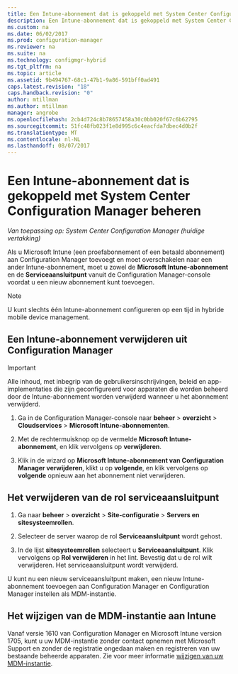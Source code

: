 ```yaml
---
title: Een Intune-abonnement dat is gekoppeld met System Center Configuration Manager beheren | Microsoft Docs
description: Een Intune-abonnement dat is gekoppeld met System Center Configuration Manager beheren.
ms.custom: na
ms.date: 06/02/2017
ms.prod: configuration-manager
ms.reviewer: na
ms.suite: na
ms.technology: configmgr-hybrid
ms.tgt_pltfrm: na
ms.topic: article
ms.assetid: 9b494767-68c1-47b1-9a86-591bff0ad491
caps.latest.revision: "18"
caps.handback.revision: "0"
author: mtillman
ms.author: mtillman
manager: angrobe
ms.openlocfilehash: 2cb4d724c8b78657458a30c0bb020f67c6b62795
ms.sourcegitcommit: 51fc48fb023f1e8d995c6c4eacfda7dbec4d0b2f
ms.translationtype: MT
ms.contentlocale: nl-NL
ms.lasthandoff: 08/07/2017
---
```

# <a name="manage-an-intune-subscription-associated-with-system-center-configuration-manager"></a>Een Intune-abonnement dat is gekoppeld met System Center Configuration Manager beheren

*Van toepassing op: System Center Configuration Manager (huidige vertakking)*

Als u Microsoft Intune (een proefabonnement of een betaald abonnement) aan Configuration Manager toevoegt en moet overschakelen naar een ander Intune-abonnement, moet u zowel de **Microsoft Intune-abonnement** en de **Serviceaansluitpunt** vanuit de Configuration Manager-console voordat u een nieuw abonnement kunt toevoegen.

> [!NOTE]
> U kunt slechts één Intune-abonnement configureren op een tijd in hybride mobile device management.

## <a name="how-to-delete-an-intune-subscription-from-configuration-manager"></a>Een Intune-abonnement verwijderen uit Configuration Manager

> [!IMPORTANT]
>  Alle inhoud, met inbegrip van de gebruikersinschrijvingen, beleid en app-implementaties die zijn geconfigureerd voor apparaten die worden beheerd door de Intune-abonnement worden verwijderd wanneer u het abonnement verwijderd.

1.  Ga in de Configuration Manager-console naar **beheer** > **overzicht** > **Cloudservices** > **Microsoft Intune-abonnementen**.

2.  Met de rechtermuisknop op de vermelde **Microsoft Intune-abonnement**, en klik vervolgens op **verwijderen**.

3.   Klik in de wizard op **Microsoft Intune-abonnement van Configuration Manager verwijderen**, klikt u op **volgende**, en klik vervolgens op **volgende** opnieuw aan het abonnement niet verwijderen.


## <a name="how-to-remove-the-service-connection-point-role"></a>Het verwijderen van de rol serviceaansluitpunt

1.  Ga naar **beheer** > **overzicht** > **Site-configuratie** > **Servers en sitesysteemrollen**.

2.  Selecteer de server waarop de rol **Serviceaansluitpunt** wordt gehost.

3.  In de lijst **sitesysteemrollen** selecteert u **Serviceaansluitpunt**. Klik vervolgens op **Rol verwijderen** in het lint. Bevestig dat u de rol wilt verwijderen. Het serviceaansluitpunt wordt verwijderd.

U kunt nu een nieuw serviceaansluitpunt maken, een nieuw Intune-abonnement toevoegen aan Configuration Manager en Configuration Manager instellen als MDM-instantie.

## <a name="how-to-change-mdm-authority-to-intune"></a>Het wijzigen van de MDM-instantie aan Intune
Vanaf versie 1610 van Configuration Manager en Microsoft Intune version 1705, kunt u uw MDM-instantie zonder contact opnemen met Microsoft Support en zonder de registratie ongedaan maken en registreren van uw bestaande beheerde apparaten. Zie voor meer informatie [wijzigen van uw MDM-instantie](/sccm/mdm/deploy-use/change-mdm-authority).
